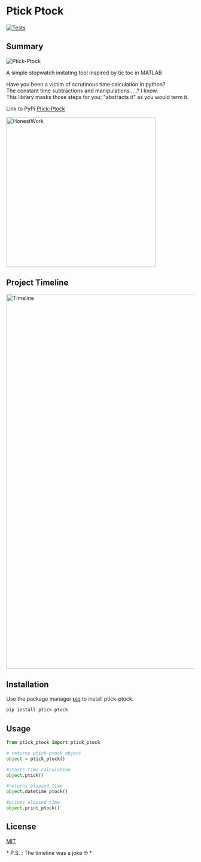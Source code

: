# Ptick Ptock

[![Tests](https://github.com/ADorigi/ptick-ptock/actions/workflows/tests.yaml/badge.svg?branch=main)](https://github.com/ADorigi/ptick-ptock/actions/workflows/tests.yaml)  

## Summary

![Ptick-Ptock](https://media1.giphy.com/media/Qz4RaxcOh4qndWOG5N/giphy.gif)

A simple stopwatch imitating tool inspired by tic toc in MATLAB 

Have you been a victim of scrutinous time calculation in python?  
The constant time subtractions and manipulations.....? I know.  
This library masks those steps for you; "abstracts it" as you would term it.  

Link to PyPi [Ptick-Ptock](https://pypi.org/project/ptick-ptock/)

<img src="https://i.ibb.co/hgpyfk5/honest-work.jpg" alt="HonestWork" width="400"/>

## Project Timeline

<img src="https://i.ibb.co/cgM9Z3T/Timeline.jpg" alt="Timeline" width="1000"/>  

## Installation

Use the package manager [pip](https://pip.pypa.io/en/stable/) to install ptick-ptock.

```bash
pip install ptick-ptock
```
## Usage

```python
from ptick_ptock import ptick_ptock

# returns ptick-ptock object
object = ptick_ptock()

#starts time calculation
object.ptick()

#returns elapsed time
object.datetime_ptock()

#prints elapsed time
object.print_ptock()
```

## License
[MIT](https://choosealicense.com/licenses/mit/)



\* P.S. : The timeline was a joke 🤓 \*
